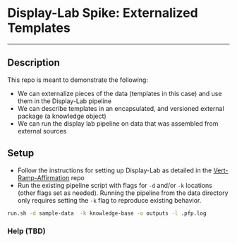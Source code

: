 # Display-Lab Spike: Externalized Templates
<hr>

## Description
This repo is meant to demonstrate the following:
- We can externalize pieces of the data (templates in this case) and use them in the Display-Lab pipeline
- We can describe templates in an encapsulated, and versioned external package (a knowledge object)
- We can run the display lab pipeline on data that was assembled from external sources

## Setup
- Follow the instructions for setting up Display-Lab as detailed in the [Vert-Ramp-Affirmation](https://github.com/Display-Lab/vert-ramp-affirmation/blob/main/installation.md) repo
- Run the existing pipeline script with flags for `-d` and/or `-k` locations (other flags set as needed). Running the pipeline from the data directory only requires setting the `-k` flag to reproduce existing behavior.
```bash
run.sh -d sample-data  -k knowledge-base -o outputs -l .pfp.log
```

### Help (TBD)
